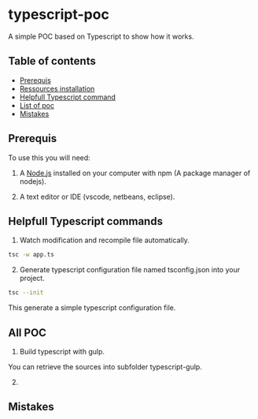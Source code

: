 # typescript-poc
A simple POC based on Typescript to show how it works.

## Table of contents

* [Prerequis](#prerequis)
* [Ressources installation](#ressources-installation)
* [Helpfull Typescript command](#helpfull-typescript-command)
* [List of poc](#list-of-poc)
* [Mistakes](#mistakes)

## Prerequis

To use this you will need:

1) A [Node.js](https://nodejs.org/en/) installed on your computer with npm (A package manager of nodejs).

2) A text editor or IDE (vscode, netbeans, eclipse).

## Helpfull Typescript commands

1) Watch modification and recompile file automatically.

```bash
tsc -w app.ts
```

2) Generate typescript configuration file named tsconfig.json into your project.

```bash
tsc --init
```
This generate a simple typescript configuration file.

## All POC 
1) Build typescript with gulp.

You can retrieve the sources into subfolder typescript-gulp.

2) 


## Mistakes
